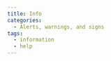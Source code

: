 ```yaml
---
title: Info
categories:
  - Alerts, warnings, and signs
tags:
  - information
  - help
---
```


